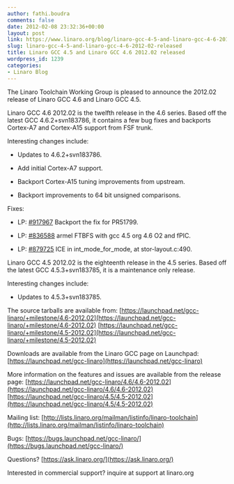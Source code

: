 ```yaml
---
author: fathi.boudra
comments: false
date: 2012-02-08 23:32:36+00:00
layout: post
link: https://www.linaro.org/blog/linaro-gcc-4-5-and-linaro-gcc-4-6-2012-02-released/
slug: linaro-gcc-4-5-and-linaro-gcc-4-6-2012-02-released
title: Linaro GCC 4.5 and Linaro GCC 4.6 2012.02 released
wordpress_id: 1239
categories:
- Linaro Blog
---
```


The Linaro Toolchain Working Group is pleased to announce the 2012.02
release of Linaro GCC 4.6 and Linaro GCC 4.5.

Linaro GCC 4.6 2012.02 is the twelfth release in the 4.6 series. Based
off the latest GCC 4.6.2+svn183786, it contains a few bug
fixes and backports Cortex-A7 and Cortex-A15 support from FSF trunk.

Interesting changes include:




  * Updates to 4.6.2+svn183786.


  * Add initial Cortex-A7 support.


  * Backport Cortex-A15 tuning improvements from upstream.


  * Backport improvements to 64 bit unsigned comparisons.



Fixes:


  * LP: [#917967](http://bugs.launchpad.net/bugs/917967) Backport the fix for PR51799.


  * LP: [#836588](http://bugs.launchpad.net/bugs/836588) armel FTBFS with gcc 4.5 org 4.6 O2 and fPIC.


  * LP: [#879725](http://bugs.launchpad.net/bugs/879725) ICE in int_mode_for_mode, at stor-layout.c:490.



Linaro GCC 4.5 2012.02 is the eighteenth release in the 4.5 series. Based
off the latest GCC 4.5.3+svn183785, it is a maintenance only release.

Interesting changes include:


  * Updates to 4.5.3+svn183785.



The source tarballs are available from:
[https://launchpad.net/gcc-linaro/+milestone/4.6-2012.02](https://launchpad.net/gcc-linaro/+milestone/4.6-2012.02)
[https://launchpad.net/gcc-linaro/+milestone/4.5-2012.02](https://launchpad.net/gcc-linaro/+milestone/4.5-2012.02)

Downloads are available from the Linaro GCC page on Launchpad:
[https://launchpad.net/gcc-linaro](https://launchpad.net/gcc-linaro)

More information on the features and issues are available from the
release page:
[https://launchpad.net/gcc-linaro/4.6/4.6-2012.02](https://launchpad.net/gcc-linaro/4.6/4.6-2012.02)
[https://launchpad.net/gcc-linaro/4.5/4.5-2012.02](https://launchpad.net/gcc-linaro/4.5/4.5-2012.02)

Mailing list: [http://lists.linaro.org/mailman/listinfo/linaro-toolchain](http://lists.linaro.org/mailman/listinfo/linaro-toolchain)

Bugs: [https://bugs.launchpad.net/gcc-linaro/](https://bugs.launchpad.net/gcc-linaro/)

Questions? [https://ask.linaro.org/](https://ask.linaro.org/)

Interested in commercial support? inquire at support at linaro.org

